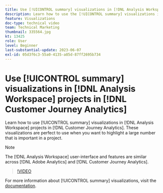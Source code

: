 ```yaml
---
title: Use [!UICONTROL summary] visualizations in [!DNL Analysis Workspace] projects
description: Learn how to use the [!UICONTROL summary] visualizations in [!DNL Analysis Workspace] projects in [!DNL Customer Journey Analytics].
feature: Visualizations
doc-type: technical video
team: Technical Marketing
thumbnail: 335564.jpg
kt: 13425
role: User
level: Beginner
last-substantial-update: 2023-06-07
exl-id: 05d3f6c3-55a0-4135-a85d-87ff2695b734
---
```

# Use [!UICONTROL summary] visualizations in [!DNL Analysis Workspace] projects in [!DNL Customer Journey Analytics]

Learn how to use [!UICONTROL summary] visualizations in [!DNL Analysis Workspace] projects in [!DNL Customer Journey Analytics]. These visualizations are perfect to use when you want to highlight a large number that is important in a project.

>[!NOTE]
>
>The [!DNL Analysis Workspace] user-interface and features are similar across [!DNL Adobe Analytics] and [!DNL Customer Journey Analytics].

>[!VIDEO](https://video.tv.adobe.com/v/335564/?quality=12&learn=on)

For more information about [!UICONTROL summary] visualizations, visit the [documentation](https://experienceleague.adobe.com/docs/analytics-platform/using/cja-workspace/visualizations/summary-number-change.html).
